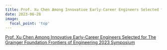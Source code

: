 ```yaml
---
title: Prof. Xu Chen Among Innovative Early-Career Engineers Selected for The Grainger Foundation Frontiers of Engineering 2023 Symposium
date: 2023-06-28
image:
  focal_point: 'top'
---
```



<!--more-->
[Prof. Xu Chen Among Innovative Early-Career Engineers Selected for The Grainger Foundation Frontiers of Engineering 2023 Symposium](https://www.nae.edu/294989/Innovative-EarlyCareer-Engineers-Selected-to-Participate-in-The-Grainger-Foundation-Frontiers-of-Engineering-2023-Symposium-of-the-National-Academy-of-Engineering-?utm_source=linkedin&utm_medium=social&utm_term=national+academy+of+engineering&utm_content=8e9ae911-907c-4917-9f51-f668247f0e70&utm_campaign=hootsuite)